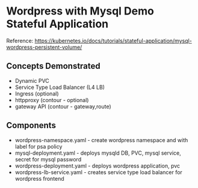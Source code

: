 # Wordpress with Mysql Demo Stateful Application

Reference:
https://kubernetes.io/docs/tutorials/stateful-application/mysql-wordpress-persistent-volume/

## Concepts Demonstrated
- Dynamic PVC
- Service Type Load Balancer (L4 LB)
- Ingress (optional)
- httpproxy (contour - optional)
- gateway API (contour - gateway,route)

## Components
- wordpress-namespace.yaml - create wordpress namespace and with label for psa policy
- mysql-deployment.yaml - deploys mysqld DB, PVC, mysql service, secret for mysql password
- wordpress-deployment.yaml - deploys wordpress application, pvc
- wordpress-lb-service.yaml - creates service type load balancer for wordpress frontend
